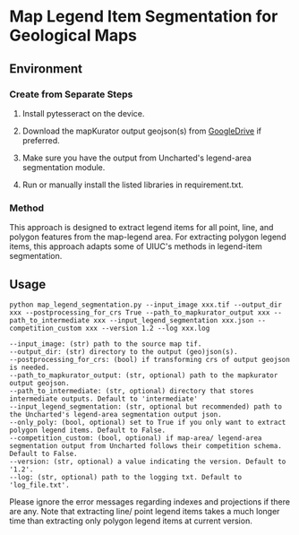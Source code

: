 # Map Legend Item Segmentation for Geological Maps

## Environment


### Create from Separate Steps

1. Install pytesseract on the device.

2. Download the mapKurator output geojson(s) from [GoogleDrive](https://docs.google.com/document/d/1mtaGmaNTCy5ybuC0YABqSzoZQAWOCNqHBWbg7moZ0Eo/edit?usp=sharing) if preferred.

3. Make sure you have the output from Uncharted's legend-area segmentation module.

4. Run or manually install the listed libraries in requirement.txt.


### Method

This approach is designed to extract legend items for all point, line, and polygon features from the map-legend area. For extracting polygon legend items, this approach adapts some of UIUC's methods in legend-item segmentation.


## Usage

```
python map_legend_segmentation.py --input_image xxx.tif --output_dir xxx --postprocessing_for_crs True --path_to_mapkurator_output xxx --path_to_intermediate xxx --input_legend_segmentation xxx.json --competition_custom xxx --version 1.2 --log xxx.log
```


```
--input_image: (str) path to the source map tif.
--output_dir: (str) directory to the output (geo)json(s).
--postprocessing_for_crs: (bool) if transforming crs of output geojson is needed.
--path_to_mapkurator_output: (str, optional) path to the mapkurator output geojson.
--path_to_intermediate: (str, optional) directory that stores intermediate outputs. Default to 'intermediate'
--input_legend_segmentation: (str, optional but recommended) path to the Uncharted's legend-area segmentation output json.
--only_poly: (bool, optional) set to True if you only want to extract polygon legend items. Default to False.
--competition_custom: (bool, optional) if map-area/ legend-area segmentation output from Uncharted follows their competition schema. Default to False.
--version: (str, optional) a value indicating the version. Default to '1.2'.
--log: (str, optional) path to the logging txt. Default to 'log_file.txt'.
```

Please ignore the error messages regarding indexes and projections if there are any.
Note that extracting line/ point legend items takes a much longer time than extracting only polygon legend items at current version.

